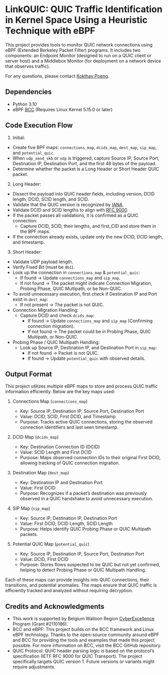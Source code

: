 # LinkQUIC: QUIC Traffic Identification in Kernel Space Using a Heuristic Technique with eBPF 

This project provides tools to monitor QUIC network connections using eBPF (Extended Berkeley Packet Filter) programs. It includes two components: an Endpoint Monitor (designed to run on a QUIC client or server host) and a Middlebox Monitor (for deployment on a network device that observes traffic). 

For any questions, please contact [Kokthay Poeng](mailto:kokthay.poeng@unamur.be).

## Dependencies

- Python 3.10
- eBPF [BCC](https://github.com/iovisor/bcc/blob/master/INSTALL.md) (Requires Linux Kernel 5.15.0 or later)

## Code Execution Flow

1. Initial:
- Create five BPF maps: `connections_map`, `dcids_map`, `dest_map`, `sip_map`, and `potential_quic`.
- When `udp_send_skb` or `xdp` is triggered, capture Source IP, Source Port, Destination IP, Destination Port, and the first 48 bytes of the payload.
- Determine whether the packet is a Long Header or Short Header QUIC packet.

2. Long Header:
- Dissect the payload into QUIC header fields, including version, DCID length, DCID, SCID length, and SCID.
- Validate that the QUIC version is recognized by [IANA](https://www.iana.org/assignments/quic/quic.xhtml).
- Validate DCID and SCID lengths to align with [RFC 9000](https://datatracker.ietf.org/doc/html/rfc9000).
- If the packet passes all validations, it is confirmed as a QUIC connection:
  - Capture DCID, SCID, their lengths, and first_CID and store them in the BPF maps.
- If the connection already exists, update only the new DCID, DCID length, and timestamp.

3. Short Header:
- Validate UDP payload length.
- Verify Fixed Bit (must be `0b1`).
- Look up the connection in `connections_map` & `potential_quic`:
  - If found → Update `connections_map` and `sip_map`.
  - If not found → The packet might indicate Connection Migration, Probing Phase, QUIC Multipath, or be Non-QUIC.
- To avoid unnecessary execution, first check if Destination IP and Port exist in `dest_map`:
  - If not present → The packet is not QUIC.
- Connection Migration Handling:
  - Capture DCID and check `dcids_map`:
    - If found → Update `connections_map` and `sip_map` (Confirming connection migration).
    - If not found → The packet could be in Probing Phase, QUIC Multipath, or Non-QUIC.
- Probing Phase / QUIC Multipath Handling:
  - Look up Source IP, Destination IP, and Destination Port in `sip_map`:
    - If not found → Packet is not QUIC.
    - If found → Update `potential_quic` with observed details.


## Output Format

This project utilizes multiple eBPF maps to store and process QUIC traffic information efficiently. Below are the key maps used:

1. Connections Map (`connections_map`)
   - Key: Source IP, Destination IP, Source Port, Destination Port
   - Value: DCID, SCID, First DCID, and Timestamp
   - Purpose: Tracks active QUIC connections, storing the observed connection identifiers and last seen timestamp.

2. DCID Map (`dcids_map`)
   - Key: Destination Connection ID (DCID)
   - Value: SCID Length and First DCID
   - Purpose: Maps observed connection IDs to their original First DCID, allowing tracking of QUIC connection migration.

3. Destination Map (`dest_map`)
   - Key: Destination IP and Destination Port
   - Value: First DCID
   - Purpose: Recognizes if a packet’s destination was previously observed in a QUIC handshake to avoid unnecessary execution.

4. SIP Map (`sip_map`)
   - Key: Source IP, Destination IP, Destination Port
   - Value: First DCID, DCID Length, SCID Length
   - Purpose: Helps identify QUIC Probing Phase or QUIC Multipath packets.

5. Potential QUIC Map (`potential_quic`)
   - Key: Source IP, Destination IP, Source Port, Destination Port
   - Value: DCID, First DCID
   - Purpose: Stores flows suspected to be QUIC but not yet confirmed, helping to detect Probing Phase or QUIC Multipath Handling.

Each of these maps can provide insights into QUIC connections, their transitions, and potential anomalies. The maps ensure that QUIC traffic is efficiently tracked and analyzed without requiring decryption.


## Credits and Acknowledgments
- This work  is supported by Belgium Walloon Region [CyberExcellence](https://cyberexcellence.be/) Program (Grant #2110186).
- BCC and eBPF: This project builds on the BCC framework and Linux eBPF technology. Thanks to the open-source community around eBPF and BCC for providing the tools and examples that made this project possible. For more information on BCC, visit the BCC GitHub repository.
- QUIC Protocol: QUIC header parsing logic is based on the protocol’s specification (IETF RFC 9000 for QUIC Transport). The project specifically targets QUIC version 1. Future versions or variants might require adjustments.